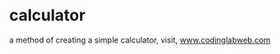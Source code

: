 # calculator
 a method of creating a simple calculator, visit, www.codinglabweb.com
  <!--- <title> Glassmorphism Calculator| CodingLab </title>--->
  <!-- Created By CodingLab - www.codinglabweb.com -->
